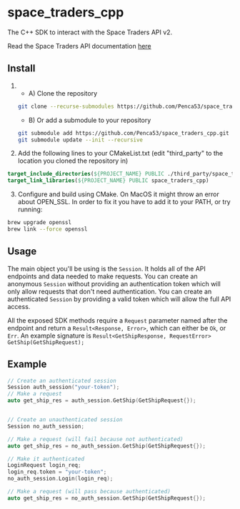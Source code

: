 # space_traders_cpp

The C++ SDK to interact with the Space Traders API v2.

Read the Space Traders API documentation [here](https://spacetraders.stoplight.io/docs/spacetraders/8e768e6831f6c-getting-started)

## Install

1) - A) Clone the repository
    ```sh
    git clone --recurse-submodules https://github.com/Penca53/space_traders_cpp.git
    ```
   - B) Or add a submodule to your repository
    ```sh
    git submodule add https://github.com/Penca53/space_traders_cpp.git ./your/path
    git submodule update --init --recursive
    ```

2) Add the following lines to your CMakeList.txt (edit "third_party" to the location you cloned the repository in)
```cmake
target_include_directories(${PROJECT_NAME} PUBLIC ./third_party/space_traders_cpp/include)
target_link_libraries(${PROJECT_NAME} PUBLIC space_traders_cpp)
```
3) Configure and build using CMake. 
On MacOS it might throw an error about OPEN_SSL. In order to fix it
you have to add it to your PATH, or try running:
```sh
brew upgrade openssl
brew link --force openssl
```

## Usage

The main object you'll be using is the `Session`. It holds all of the API endpoints and data needed to make requests.
You can create an anonymous `Session` without providing an authentication token which will only allow requests that don't need authentication.
You can create an authenticated `Session` by providing a valid token which will allow the full API access.

All the exposed SDK methods require a `Request` parameter named after the endpoint and return a `Result<Response, Error>`, which can either be `Ok`, or `Err`.
An example signature is `Result<GetShipResponse, RequestError> GetShip(GetShipRequest);`

## Example

```cpp
// Create an authenticated session
Session auth_session("your-token");
// Make a request
auto get_ship_res = auth_session.GetShip(GetShipRequest{});


// Create an unauthenticated session
Session no_auth_session;

// Make a request (will fail because not authenticated)
auto get_ship_res = no_auth_session.GetShip(GetShipRequest{});

// Make it authenticated
LoginRequest login_req;
login_req.token = "your-token";
no_auth_session.Login(login_req);

// Make a request (will pass because authenticated)
auto get_ship_res = no_auth_session.GetShip(GetShipRequest{});
```
